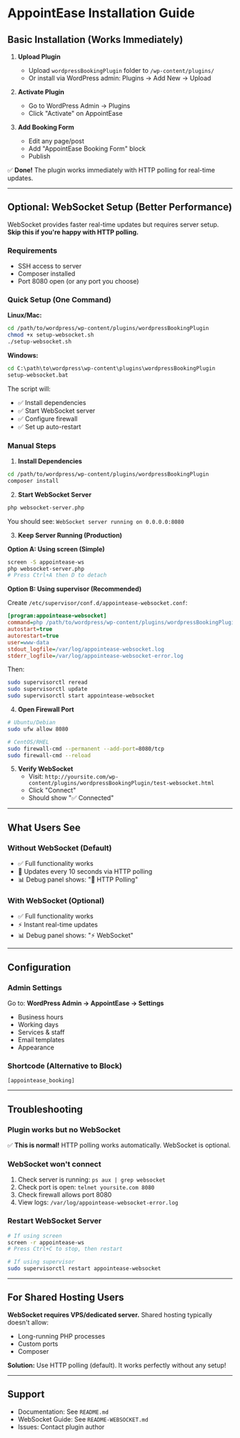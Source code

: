 # AppointEase Installation Guide

## Basic Installation (Works Immediately)

1. **Upload Plugin**
   - Upload `wordpressBookingPlugin` folder to `/wp-content/plugins/`
   - Or install via WordPress admin: Plugins → Add New → Upload

2. **Activate Plugin**
   - Go to WordPress Admin → Plugins
   - Click "Activate" on AppointEase

3. **Add Booking Form**
   - Edit any page/post
   - Add "AppointEase Booking Form" block
   - Publish

✅ **Done!** The plugin works immediately with HTTP polling for real-time updates.

---

## Optional: WebSocket Setup (Better Performance)

WebSocket provides faster real-time updates but requires server setup. **Skip this if you're happy with HTTP polling.**

### Requirements
- SSH access to server
- Composer installed
- Port 8080 open (or any port you choose)

### Quick Setup (One Command)

**Linux/Mac:**
```bash
cd /path/to/wordpress/wp-content/plugins/wordpressBookingPlugin
chmod +x setup-websocket.sh
./setup-websocket.sh
```

**Windows:**
```cmd
cd C:\path\to\wordpress\wp-content\plugins\wordpressBookingPlugin
setup-websocket.bat
```

The script will:
- ✅ Install dependencies
- ✅ Start WebSocket server
- ✅ Configure firewall
- ✅ Set up auto-restart

### Manual Steps

1. **Install Dependencies**
```bash
cd /path/to/wordpress/wp-content/plugins/wordpressBookingPlugin
composer install
```

2. **Start WebSocket Server**
```bash
php websocket-server.php
```

You should see: `WebSocket server running on 0.0.0.0:8080`

3. **Keep Server Running (Production)**

**Option A: Using screen (Simple)**
```bash
screen -S appointease-ws
php websocket-server.php
# Press Ctrl+A then D to detach
```

**Option B: Using supervisor (Recommended)**

Create `/etc/supervisor/conf.d/appointease-websocket.conf`:
```ini
[program:appointease-websocket]
command=php /path/to/wordpress/wp-content/plugins/wordpressBookingPlugin/websocket-server.php
autostart=true
autorestart=true
user=www-data
stdout_logfile=/var/log/appointease-websocket.log
stderr_logfile=/var/log/appointease-websocket-error.log
```

Then:
```bash
sudo supervisorctl reread
sudo supervisorctl update
sudo supervisorctl start appointease-websocket
```

4. **Open Firewall Port**
```bash
# Ubuntu/Debian
sudo ufw allow 8080

# CentOS/RHEL
sudo firewall-cmd --permanent --add-port=8080/tcp
sudo firewall-cmd --reload
```

5. **Verify WebSocket**
   - Visit: `http://yoursite.com/wp-content/plugins/wordpressBookingPlugin/test-websocket.html`
   - Click "Connect"
   - Should show "✅ Connected"

---

## What Users See

### Without WebSocket (Default)
- ✅ Full functionality works
- 🔄 Updates every 10 seconds via HTTP polling
- 📊 Debug panel shows: "🔄 HTTP Polling"

### With WebSocket (Optional)
- ✅ Full functionality works
- ⚡ Instant real-time updates
- 📊 Debug panel shows: "⚡ WebSocket"

---

## Configuration

### Admin Settings
Go to: **WordPress Admin → AppointEase → Settings**

- Business hours
- Working days
- Services & staff
- Email templates
- Appearance

### Shortcode (Alternative to Block)
```
[appointease_booking]
```

---

## Troubleshooting

### Plugin works but no WebSocket
✅ **This is normal!** HTTP polling works automatically. WebSocket is optional.

### WebSocket won't connect
1. Check server is running: `ps aux | grep websocket`
2. Check port is open: `telnet yoursite.com 8080`
3. Check firewall allows port 8080
4. View logs: `/var/log/appointease-websocket-error.log`

### Restart WebSocket Server
```bash
# If using screen
screen -r appointease-ws
# Press Ctrl+C to stop, then restart

# If using supervisor
sudo supervisorctl restart appointease-websocket
```

---

## For Shared Hosting Users

**WebSocket requires VPS/dedicated server.** Shared hosting typically doesn't allow:
- Long-running PHP processes
- Custom ports
- Composer

**Solution:** Use HTTP polling (default). It works perfectly without any setup!

---

## Support

- Documentation: See `README.md`
- WebSocket Guide: See `README-WEBSOCKET.md`
- Issues: Contact plugin author
